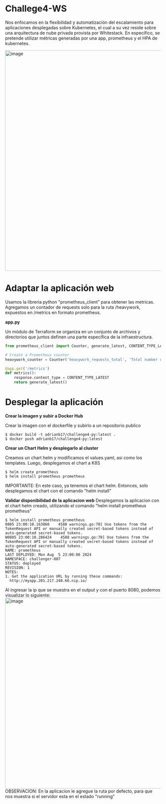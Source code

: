 # Challege4-WS

Nos enfocamos en la flexibilidad y automatización del escalamiento para aplicaciones desplegadas sobre Kubernetes, el cual a su vez reside sobre una arquitectura de nube privada provista por Whitestack. En específico, se pretende utilizar métricas generadas por una app, prometheus y el HPA de kubernetes.

<img width="712" alt="image" src="https://github.com/user-attachments/assets/442bc6eb-1ed8-43e9-a3e1-874b74c2d5ac">

# Adaptar la aplicación web

Usamos la libreria python "prometheus_client" para obtener las metricas. Agregamos un contador de requests solo para la ruta /heavywork, expuestos en
/metrics en formato prometheus.

__app.py__

Un módulo de Terraform se organiza en un conjunto de archivos y directorios que juntos definen una parte específica de la infraestructura.

```python
from prometheus_client import Counter, generate_latest, CONTENT_TYPE_LATEST  #Agregamos el modulo

# Create a Prometheus counter
heavywork_counter = Counter('heavywork_requests_total', 'Total number of heavywork requests')    #Agregamos el contador para la ruta /heavyworks

@app.get('/metrics') 
def metrics():
    response.content_type = CONTENT_TYPE_LATEST
    return generate_latest()
```

# Desplegar la aplicación


__Crear la imagen y subir a Docker Hub__

Crear la imagen con el dockerfile y subirlo a un repositorio publico
```shell
$ docker build -t adrianb17/challenge4-py:latest .
$ docker push adrianb17/challenge4-py:latest
```

__Crear un Chart Helm y desplegarlo al cluster__

Creamos un chart helm y modificamos el values.yaml, asi como los templates. Luego, desplegamos el chart a K8S
```shell
$ helm create prometheus
$ helm install prometheus prometheus
```
IMPORTANTE: En este caso, ya tenemos  el chart helm. Entonces, solo desplegamos el chart con el comando "helm install"

__Validar disponibilidad de la aplicacion web__
Desplegamos la aplicacion con el chart helm creado, utilizando el comando "helm install prometheus prometheus"
```shell
$ helm install prometheus prometheus
0805 23:00:10.163860    4588 warnings.go:70] Use tokens from the TokenRequest API or manually created secret-based tokens instead of auto-generated secret-based tokens.
W0805 23:00:10.286424    4588 warnings.go:70] Use tokens from the TokenRequest API or manually created secret-based tokens instead of auto-generated secret-based tokens.
NAME: prometheus
LAST DEPLOYED: Mon Aug  5 23:00:06 2024
NAMESPACE: challenger-007
STATUS: deployed
REVISION: 1
NOTES:
1. Get the application URL by running these commands:
  http://myapp.201.217.240.66.nip.io/
```
Al ingresar la ip que se muestra en el output y con el puerto 8080, podemos visualizar lo siguiente:
<img width="616" alt="image" src="https://github.com/user-attachments/assets/10d3b7b1-f783-4c7f-b4bf-1065611d91c9">
OBSERVACION: En la aplicacion le agregue la ruta por defecto, para que nos muestra si el servidor esta en el estado "running"


